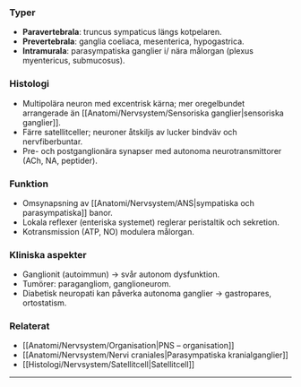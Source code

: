### Typer
- **Paravertebrala**: truncus sympaticus längs kotpelaren.  
- **Prevertebrala**: ganglia coeliaca, mesenterica, hypogastrica.  
- **Intramurala**: parasympatiska ganglier i/ nära målorgan (plexus myentericus, submucosus).

### Histologi
- Multipolära neuron med excentrisk kärna; mer oregelbundet arrangerade än [[Anatomi/Nervsystem/Sensoriska ganglier|sensoriska ganglier]].  
- Färre satellitceller; neuroner åtskiljs av lucker bindväv och nervfiberbuntar.  
- Pre- och postganglionära synapser med autonoma neurotransmittorer (ACh, NA, peptider).

### Funktion
- Omsynapsning av [[Anatomi/Nervsystem/ANS|sympatiska och parasympatiska]] banor.  
- Lokala reflexer (enteriska systemet) reglerar peristaltik och sekretion.  
- Kotransmission (ATP, NO) modulera målorgan.

### Kliniska aspekter
- Ganglionit (autoimmun) → svår autonom dysfunktion.  
- Tumörer: paragangliom, ganglioneurom.  
- Diabetisk neuropati kan påverka autonoma ganglier → gastropares, ortostatism.

### Relaterat
- [[Anatomi/Nervsystem/Organisation|PNS – organisation]]  
- [[Anatomi/Nervsystem/Nervi craniales|Parasympatiska kranialganglier]]  
- [[Histologi/Nervsystem/Satellitcell|Satellitcell]]  

---
